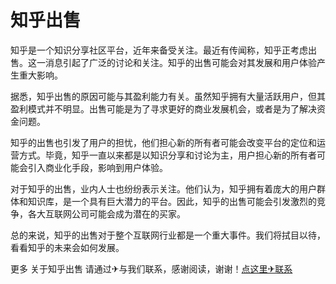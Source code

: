# 知乎出售

知乎是一个知识分享社区平台，近年来备受关注。最近有传闻称，知乎正考虑出售。这一消息引起了广泛的讨论和关注。知乎的出售可能会对其发展和用户体验产生重大影响。

据悉，知乎出售的原因可能与其盈利能力有关。虽然知乎拥有大量活跃用户，但其盈利模式并不明显。出售可能是为了寻求更好的商业发展机会，或者是为了解决资金问题。

知乎的出售也引发了用户的担忧，他们担心新的所有者可能会改变平台的定位和运营方式。毕竟，知乎一直以来都是以知识分享和讨论为主，用户担心新的所有者可能会引入商业化手段，影响到用户体验。

对于知乎的出售，业内人士也纷纷表示关注。他们认为，知乎拥有着庞大的用户群体和知识库，是一个具有巨大潜力的平台。因此，知乎的出售可能会引发激烈的竞争，各大互联网公司可能会成为潜在的买家。

总的来说，知乎的出售对于整个互联网行业都是一个重大事件。我们将拭目以待，看看知乎的未来会如何发展。

更多 关于知乎出售 请通过✈与我们联系，感谢阅读，谢谢！[点这里✈联系](https://d.k02.cc)